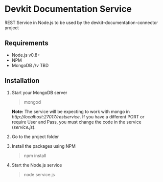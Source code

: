# Devkit Documentation Service

REST Service in Node.js to be used by the devkit-documentation-connector project

## Requirements

* Node.js v0.8+
* NPM
* MongoDB //v TBD

## Installation

1. Start your MongoDB server
	> mongod
	
	__Note:__ The service will be expecting to work with mongo in _http://localhost:27017/restservice_. If you have a different PORT or require User and Pass, you must change the code in the service (_service.js_).

2. Go to the project folder
3. Install the packages using NPM
	> npm install

4. Start the Node.js service
	> node service.js
